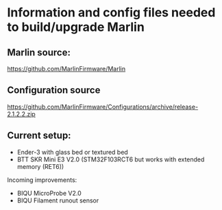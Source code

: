# Information and config files needed to build/upgrade Marlin

## Marlin source:
https://github.com/MarlinFirmware/Marlin

## Configuration source
https://github.com/MarlinFirmware/Configurations/archive/release-2.1.2.2.zip

## Current setup:
* Ender-3 with glass bed or textured bed
* BTT SKR Mini E3 V2.0 (STM32F103RCT6 but works with extended memory (RET6))

Incoming improvements:
* BIQU MicroProbe V2.0
* BIQU Filament runout sensor

